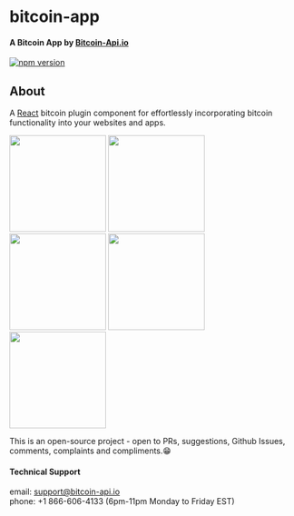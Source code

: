 # bitcoin-app

#### A Bitcoin App by [Bitcoin-Api.io](https://bitcoin-api.io)

[![npm version](https://badge.fury.io/js/bitcoin-app.svg)](https://badge.fury.io/js/bitcoin-app)


## About
A [React](https://reactjs.org/) bitcoin plugin component for effortlessly 
incorporating bitcoin functionality into your websites and apps.


<p float="left">
  <img src="https://bitcoin-api.s3.amazonaws.com/images/demo/app/app_screenshot_22.png" width="170" />
  <img src="https://bitcoin-api.s3.amazonaws.com/images/demo/app/app_screenshot_18.png" width="170" />
  <img src="https://bitcoin-api.s3.amazonaws.com/images/demo/app/app_screenshot_19.png" width="170" />
  <img src="https://bitcoin-api.s3.amazonaws.com/images/demo/app/app_screenshot_20.png" width="170" />
  <img src="https://bitcoin-api.s3.amazonaws.com/images/demo/app/app_screenshot_21.png" width="170" />
</p>


This is an open-source project - open to PRs, suggestions, Github Issues, comments, complaints and compliments.😁


#### Technical Support 
email: support@bitcoin-api.io  
phone: +1 866-606-4133 (6pm-11pm Monday to Friday EST)